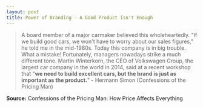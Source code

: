 ```yaml
---
layout: post
title: Power of Branding - A Good Product isn't Enough
---
```


> A board member of a major carmaker believed this wholeheartedly. "If we build good cars, we won't have to worry about our sales figures," he told me in the mid-1980s. Today this company is in big trouble. What a mistake! Fortunately, managers nowadays strike a much different tone. Martin Winterkorn, the CEO of Volkswagen Group, the largest car company in the world in 2014, said at a recent workshop that "**we need to build excellent cars, but the brand is just as important as the product.**" - Hermann Simon (Confessions of the Pricing Man)

**Source:** Confessions of the Pricing Man: How Price Affects Everything
